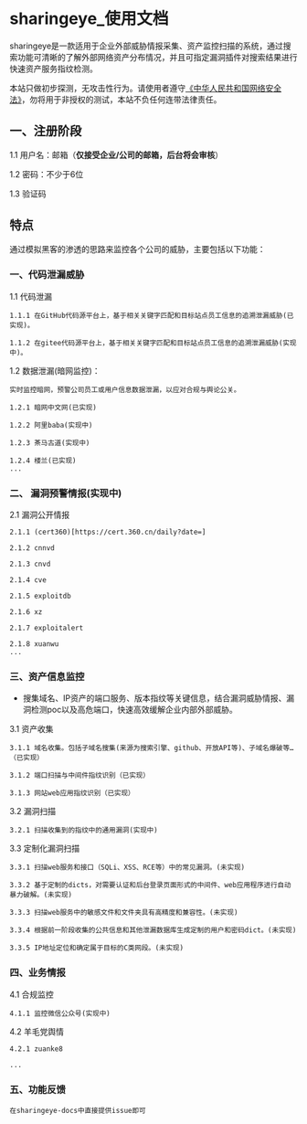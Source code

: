 # sharingeye_使用文档
sharingeye是一款适用于企业外部威胁情报采集、资产监控扫描的系统，通过搜索功能可清晰的了解外部网络资产分布情况，并且可指定漏洞插件对搜索结果进行快速资产服务指纹检测。

本站只做初步探测，无攻击性行为。请使用者遵守[《中华人民共和国网络安全法》](http://www.npc.gov.cn/npc/xinwen/2016-11/07/content_2001605.htm)，勿将用于非授权的测试，本站不负任何连带法律责任。

## 一、注册阶段
1.1 用户名：邮箱（**仅接受企业/公司的邮箱，后台将会审核**）

1.2 密码：不少于6位

1.3 验证码


## 特点
通过模拟黑客的渗透的思路来监控各个公司的威胁，主要包括以下功能：


### 一、代码泄漏威胁

1.1 代码泄漏

    1.1.1 在GitHub代码源平台上，基于相关关键字匹配和目标站点员工信息的追溯泄漏威胁(已实现)。
    
    1.1.2 在gitee代码源平台上，基于相关关键字匹配和目标站点员工信息的追溯泄漏威胁(实现中)。


1.2 数据泄漏(暗网监控)：
    
    实时监控暗网，预警公司员工或用户信息数据泄漏，以应对合规与舆论公关。
    
    1.2.1 暗网中文网(已实现)
    
    1.2.2 阿里baba(实现中)
    
    1.2.3 茶马古道(实现中)
    
    1.2.4 楼兰(已实现)
    ...

### 二、 漏洞预警情报(实现中)

2.1 漏洞公开情报
    
    2.1.1 (cert360)[https://cert.360.cn/daily?date=]
    
    2.1.2 cnnvd
    
    2.1.3 cnvd
    
    2.1.4 cve
    
    2.1.5 exploitdb
    
    2.1.6 xz
     
    2.1.7 exploitalert
 
    2.1.8 xuanwu
    ...


### 三、资产信息监控

- 搜集域名、IP资产的端口服务、版本指纹等关键信息，结合漏洞威胁情报、漏洞检测poc以及高危端口，快速高效缓解企业内部外部威胁。

3.1 资产收集

    3.1.1 域名收集。包括子域名搜集(来源为搜索引擎、github、开放API等)、子域名爆破等…（已实现）
    
    3.1.2 端口扫描与中间件指纹识别（已实现）
    
    3.1.3 网站web应用指纹识别（已实现）
    
3.2 漏洞扫描
    
    3.2.1 扫描收集到的指纹中的通用漏洞(实现中)

3.3 定制化漏洞扫描

    3.3.1 扫描web服务和接口（SQLi、XSS、RCE等）中的常见漏洞。(未实现)
    
    3.3.2 基于定制的dicts，对需要认证和后台登录页面形式的中间件、web应用程序进行自动暴力破解。(未实现)
    
    3.3.3 扫描web服务中的敏感文件和文件夹具有高精度和兼容性。(未实现)
    
    3.3.4 根据前一阶段收集的公共信息和其他泄漏数据库生成定制的用户和密码dict。(未实现)
    
    3.3.5 IP地址定位和确定属于目标的C类网段。(未实现)
        

### 四、业务情报

4.1 合规监控

    4.1.1 监控微信公众号(实现中)

4.2 羊毛党舆情
    
    4.2.1 zuanke8

    ... 

### 五、功能反馈
    
    在sharingeye-docs中直接提供issue即可










